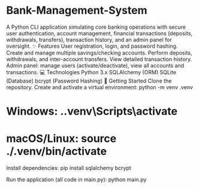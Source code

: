 # Bank-Management-System
A Python CLI application simulating core banking operations with secure user authentication, account management, financial transactions (deposits, withdrawals, transfers), transaction history, and an admin panel for oversight.
✨ Features
User registration, login, and password hashing.
Create and manage multiple savings/checking accounts.
Perform deposits, withdrawals, and inter-account transfers.
View detailed transaction history.
Admin panel: manage users (activate/deactivate), view all accounts and transactions.
💻 Technologies
Python 3.x
SQLAlchemy (ORM)
SQLite (Database)
bcrypt (Password Hashing)
🚀 Getting Started
Clone the repository.
Create and activate a virtual environment:
python -m venv .venv
# Windows: .\.venv\Scripts\activate
# macOS/Linux: source ./.venv/bin/activate

Install dependencies:
pip install sqlalchemy bcrypt

Run the application (all code in main.py):
python main.py
